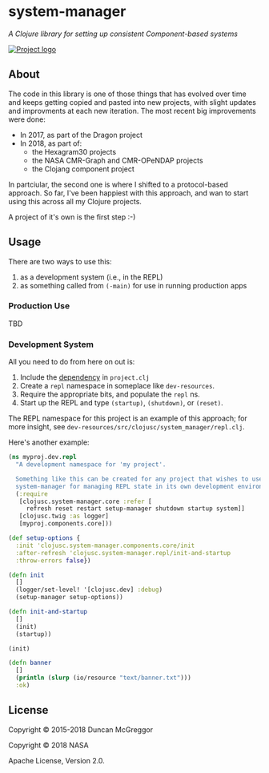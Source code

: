 # system-manager

*A Clojure library for setting up consistent Component-based systems*

[![Project logo][logo]][logo-link]


## About

The code in this library is one of those things that has evolved over time and
keeps getting copied and pasted into new projects, with slight updates and
improvments at each new iteration. The most recent big improvements were
done:
* In 2017, as part of the Dragon project
* In 2018, as part of:
   * the Hexagram30 projects
   * the NASA CMR-Graph and CMR-OPeNDAP projects
   * the Clojang component project

In partciular, the second one is where I shifted to a protocol-based approach.
So far, I've been happiest with this approach, and wan to start using this
across all my Clojure projects.

A project of it's own is the first step :-)


## Usage

There are two ways to use this:

1. as a development system (i.e., in the REPL)
1. as something called from `(-main)` for use in running production apps


### Production Use

TBD


### Development System

All you need to do from here on out is:

1. Include the [dependency][dep] in `project.clj`
1. Create a `repl` namespace in someplace like `dev-resources`.
1. Require the appropriate bits, and populate the `repl` ns.
1. Start up the REPL and type `(startup)`, `(shutdown)`, or
   `(reset)`.

The REPL namespace for this project is an example of this approach; for more
insight, see `dev-resources/src/clojusc/system_manager/repl.clj`.

Here's another example:

```clj
(ns myproj.dev.repl
  "A development namespace for 'my project'.

  Something like this can be created for any project that wishes to use the
  system-manager for managing REPL state in its own development environment."
  (:require
   [clojusc.system-manager.core :refer [
     refresh reset restart setup-manager shutdown startup system]]
   [clojusc.twig :as logger]
   [myproj.components.core]))

(def setup-options {
  :init 'clojusc.system-manager.components.core/init
  :after-refresh 'clojusc.system-manager.repl/init-and-startup
  :throw-errors false})

(defn init
  []
  (logger/set-level! '[clojusc.dev] :debug)
  (setup-manager setup-options))

(defn init-and-startup
  []
  (init)
  (startup))

(init)

(defn banner
  []
  (println (slurp (io/resource "text/banner.txt")))
  :ok)
```


## License

Copyright © 2015-2018 Duncan McGreggor

Copyright © 2018 NASA

Apache License, Version 2.0.


<!-- Named page links below: /-->

[logo]: https://avatars0.githubusercontent.com/u/18177940?s=250
[logo-large]: https://avatars0.githubusercontent.com/u/18177940
[logo-link]: https://github.com/clojusc/
[dep]: https://clojars.org/clojusc/system-manager

